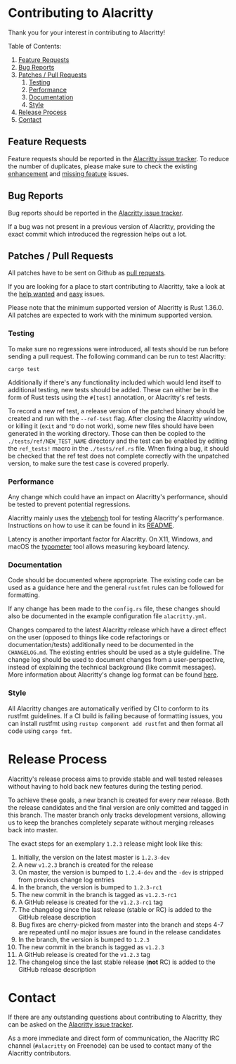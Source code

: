 # Contributing to Alacritty

Thank you for your interest in contributing to Alacritty!

Table of Contents:

1. [Feature Requests](#feature-requests)
2. [Bug Reports](#bug-reports)
3. [Patches / Pull Requests](#patches--pull-requests)
    1. [Testing](#testing)
    2. [Performance](#performance)
    3. [Documentation](#documentation)
    4. [Style](#style)
4. [Release Process](#release-process)
5. [Contact](#contact)

## Feature Requests

Feature requests should be reported in the
[Alacritty issue tracker](https://github.com/jwilm/alacritty/issues). To reduce the number of
duplicates, please make sure to check the existing
[enhancement](https://github.com/jwilm/alacritty/issues?utf8=%E2%9C%93&q=is%3Aissue+label%3Aenhancement)
and
[missing feature](https://github.com/jwilm/alacritty/issues?utf8=%E2%9C%93&q=is%3Aissue+label%3A%22B+-+missing+feature%22)
issues.

## Bug Reports

Bug reports should be reported in the
[Alacritty issue tracker](https://github.com/jwilm/alacritty/issues).

If a bug was not present in a previous version of Alacritty, providing the exact commit which
introduced the regression helps out a lot.

## Patches / Pull Requests

All patches have to be sent on Github as [pull requests](https://github.com/jwilm/alacritty/pulls).

If you are looking for a place to start contributing to Alacritty, take a look at the
[help wanted](https://github.com/jwilm/alacritty/issues?q=is%3Aopen+is%3Aissue+label%3A%22help+wanted%22)
and
[easy](https://github.com/jwilm/alacritty/issues?q=is%3Aopen+is%3Aissue+label%3A%22D+-+easy%22)
issues.

Please note that the minimum supported version of Alacritty is Rust 1.36.0. All patches are expected
to work with the minimum supported version.

### Testing

To make sure no regressions were introduced, all tests should be run before sending a pull request.
The following command can be run to test Alacritty:

```
cargo test
```

Additionally if there's any functionality included which would lend itself to additional testing,
new tests should be added. These can either be in the form of Rust tests using the `#[test]`
annotation, or Alacritty's ref tests.

To record a new ref test, a release version of the patched binary should be created and run with the
`--ref-test` flag. After closing the Alacritty window, or killing it (`exit` and `^D` do not work),
some new files should have been generated in the working directory. Those can then be copied to the
`./tests/ref/NEW_TEST_NAME` directory and the test can be enabled by editing the `ref_tests!` macro
in the `./tests/ref.rs` file. When fixing a bug, it should be checked that the ref test does not
complete correctly with the unpatched version, to make sure the test case is covered properly.

### Performance

Any change which could have an impact on Alacritty's performance, should be tested to prevent
potential regressions.

Alacritty mainly uses the [vtebench](https://github.com/jwilm/vtebench) tool for testing Alacritty's
performance. Instructions on how to use it can be found in its
[README](https://github.com/jwilm/vtebench/blob/master/README.md).

Latency is another important factor for Alacritty. On X11, Windows, and macOS the
[typometer](https://github.com/pavelfatin/typometer) tool allows measuring keyboard latency.

### Documentation

Code should be documented where appropriate. The existing code can be used as a guidance here and
the general `rustfmt` rules can be followed for formatting.

If any change has been made to the `config.rs` file, these changes should also be documented in the
example configuration file `alacritty.yml`.

Changes compared to the latest Alacritty release which have a direct effect on the user (opposed to
things like code refactorings or documentation/tests) additionally need to be documented in the
`CHANGELOG.md`. The existing entries should be used as a style guideline. The change log should be
used to document changes from a user-perspective, instead of explaining the technical background
(like commit messages). More information about Alacritty's change log format can be found
[here](https://keepachangelog.com).

### Style

All Alacritty changes are automatically verified by CI to conform to its rustfmt guidelines. If a CI
build is failing because of formatting issues, you can install rustfmt using `rustup component add
rustfmt` and then format all code using `cargo fmt`.

# Release Process

Alacritty's release process aims to provide stable and well tested releases without having to hold
back new features during the testing period.

To achieve these goals, a new branch is created for every new release. Both the release candidates
and the final version are only comitted and tagged in this branch. The master branch only tracks
development versions, allowing us to keep the branches completely separate without merging releases
back into master.

The exact steps for an exemplary `1.2.3` release might look like this:
 1. Initially, the version on the latest master is `1.2.3-dev`
 2. A new `v1.2.3` branch is created for the release
 3. On master, the version is bumped to `1.2.4-dev`
        and the `-dev` is stripped from previous change log entries
 4. In the branch, the version is bumped to `1.2.3-rc1`
 5. The new commit in the branch is tagged as `v1.2.3-rc1`
 6. A GitHub release is created for the `v1.2.3-rc1` tag
 7. The changelog since the last release (stable or RC)
        is added to the GitHub release description
 8. Bug fixes are cherry-picked from master into the branch and steps 4-7
        are repeated until no major issues are found in the release candidates
 9. In the branch, the version is bumped to `1.2.3`
 10. The new commit in the branch is tagged as `v1.2.3`
 11. A GitHub release is created for the `v1.2.3` tag
 12. The changelog since the last stable release (**not** RC)
        is added to the GitHub release description

# Contact

If there are any outstanding questions about contributing to Alacritty, they can be asked on the
[Alacritty issue tracker](https://github.com/jwilm/alacritty/issues).

As a more immediate and direct form of communication, the Alacritty IRC channel (`#alacritty` on
Freenode) can be used to contact many of the Alacritty contributors.
